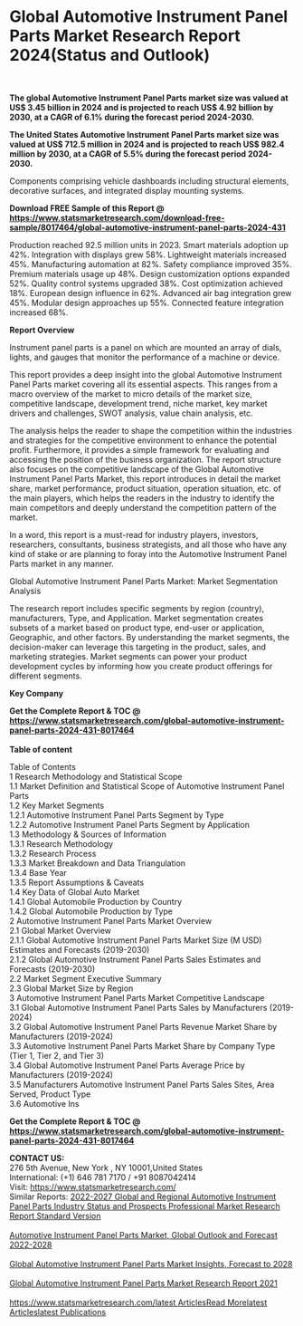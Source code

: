 <h1>Global Automotive Instrument Panel Parts Market Research Report 2024(Status and Outlook)</h1><br/><p><strong>The global Automotive Instrument Panel Parts market size was valued at US$ 3.45 billion in 2024 and is projected to reach US$ 4.92 billion by 2030, at a <strong>CAGR</strong> of 6.1% during the forecast period 2024-2030.</strong></p><p><strong>The United States Automotive Instrument Panel Parts market size was valued at US$ 712.5 million in 2024 and is projected to reach US$ 982.4 million by 2030, at a <strong>CAGR</strong> of 5.5% during the forecast period 2024-2030.</strong></p><p>Components comprising vehicle dashboards including structural elements, decorative surfaces, and integrated display mounting systems.</p><p><strong>Download FREE Sample of this Report @ <a href="https://www.statsmarketresearch.com/download-free-sample/8017464/global-automotive-instrument-panel-parts-2024-431">https://www.statsmarketresearch.com/download-free-sample/8017464/global-automotive-instrument-panel-parts-2024-431</a></strong></p><p>Production reached 92.5 million units in 2023. Smart materials adoption up 42%. Integration with displays grew 58%. Lightweight materials increased 45%. Manufacturing automation at 82%. Safety compliance improved 35%. Premium materials usage up 48%. Design customization options expanded 52%. Quality control systems upgraded 38%. Cost optimization achieved 18%. European design influence in 62%. Advanced air bag integration grew 45%. Modular design approaches up 55%. Connected feature integration increased 68%.</p><p><strong style="text-align:center">Report Overview</strong></p><p>Instrument panel parts is a panel on which are mounted an array of dials, lights, and gauges that monitor the performance of a machine or device.</p><p>This report provides a deep insight into the global Automotive Instrument Panel Parts market covering all its essential aspects. This ranges from a macro overview of the market to micro details of the market size, competitive landscape, development trend, niche market, key market drivers and challenges, SWOT analysis, value chain analysis, etc.</p><p>The analysis helps the reader to shape the competition within the industries and strategies for the competitive environment to enhance the potential profit. Furthermore, it provides a simple framework for evaluating and accessing the position of the business organization. The report structure also focuses on the competitive landscape of the Global Automotive Instrument Panel Parts Market, this report introduces in detail the market share, market performance, product situation, operation situation, etc. of the main players, which helps the readers in the industry to identify the main competitors and deeply understand the competition pattern of the market.</p><p>In a word, this report is a must-read for industry players, investors, researchers, consultants, business strategists, and all those who have any kind of stake or are planning to foray into the Automotive Instrument Panel Parts market in any manner.</p><p>Global Automotive Instrument Panel Parts Market: Market Segmentation Analysis</p><p>The research report includes specific segments by region (country), manufacturers, Type, and Application. Market segmentation creates subsets of a market based on product type, end-user or application, Geographic, and other factors. By understanding the market segments, the decision-maker can leverage this targeting in the product, sales, and marketing strategies. Market segments can power your product development cycles by informing how you create product offerings for different segments.</p><p><strong>Key Company</strong></p><div><b>Get the Complete Report & TOC @ <a href="https://www.statsmarketresearch.com/global-automotive-instrument-panel-parts-2024-431-8017464">https://www.statsmarketresearch.com/global-automotive-instrument-panel-parts-2024-431-8017464</a></b></div><br><b>Table of content</b><p>Table of Contents<br /> 1 Research Methodology and Statistical Scope<br /> 1.1 Market Definition and Statistical Scope of Automotive Instrument Panel Parts<br /> 1.2 Key Market Segments<br /> 1.2.1 Automotive Instrument Panel Parts Segment by Type<br /> 1.2.2 Automotive Instrument Panel Parts Segment by Application<br /> 1.3 Methodology & Sources of Information<br /> 1.3.1 Research Methodology<br /> 1.3.2 Research Process<br /> 1.3.3 Market Breakdown and Data Triangulation<br /> 1.3.4 Base Year<br /> 1.3.5 Report Assumptions & Caveats<br /> 1.4 Key Data of Global Auto Market<br /> 1.4.1 Global Automobile Production by Country<br /> 1.4.2 Global Automobile Production by Type<br /> 2 Automotive Instrument Panel Parts Market Overview<br /> 2.1 Global Market Overview<br /> 2.1.1 Global Automotive Instrument Panel Parts Market Size (M USD) Estimates and Forecasts (2019-2030)<br /> 2.1.2 Global Automotive Instrument Panel Parts Sales Estimates and Forecasts (2019-2030)<br /> 2.2 Market Segment Executive Summary<br /> 2.3 Global Market Size by Region<br /> 3 Automotive Instrument Panel Parts Market Competitive Landscape<br /> 3.1 Global Automotive Instrument Panel Parts Sales by Manufacturers (2019-2024)<br /> 3.2 Global Automotive Instrument Panel Parts Revenue Market Share by Manufacturers (2019-2024)<br /> 3.3 Automotive Instrument Panel Parts Market Share by Company Type (Tier 1, Tier 2, and Tier 3)<br /> 3.4 Global Automotive Instrument Panel Parts Average Price by Manufacturers (2019-2024)<br /> 3.5 Manufacturers Automotive Instrument Panel Parts Sales Sites, Area Served, Product Type<br /> 3.6 Automotive Ins<br><div><b>Get the Complete Report & TOC @ <a href="https://www.statsmarketresearch.com/global-automotive-instrument-panel-parts-2024-431-8017464">https://www.statsmarketresearch.com/global-automotive-instrument-panel-parts-2024-431-8017464</a></b></div></p> <b>CONTACT US:</b><br>276 5th Avenue, New York , NY 10001,United States<br>International: (+1) 646 781 7170 / +91 8087042414<br>Visit: <a href="https://www.statsmarketresearch.com/">https://www.statsmarketresearch.com/</a><br>Similar Reports: <a href="https://www.statsmarketresearch.com/global-automotive-instrument-panel-parts-2024-431-8017464">2022-2027 Global and Regional Automotive Instrument Panel Parts Industry Status and Prospects Professional Market Research Report Standard Version</a><br/><br/><a href="https://www.statsmarketresearch.com/global-automotive-instrument-panel-parts-2024-431-8017464">Automotive Instrument Panel Parts Market, Global Outlook and Forecast 2022-2028</a><br/><br/><a href="https://www.statsmarketresearch.com/global-automotive-instrument-panel-parts-2024-431-8017464">Global Automotive Instrument Panel Parts Market Insights, Forecast to 2028</a><br/><br/><a href="https://www.statsmarketresearch.com/global-automotive-instrument-panel-parts-2024-431-8017464">Global Automotive Instrument Panel Parts Market Research Report 2021</a><br/><br/><a href="https://gyeongbokgung.com">https://www.statsmarketresearch.com/</a><a href="https://hallyeomaritime.com">latest Articles</a><a href="https://jingwansa.com">Read More</a><a href=https://nguoiviet.jp/">latest Articles</a><a href="https://www.intelmarketresearch.com/">latest Publications</a>